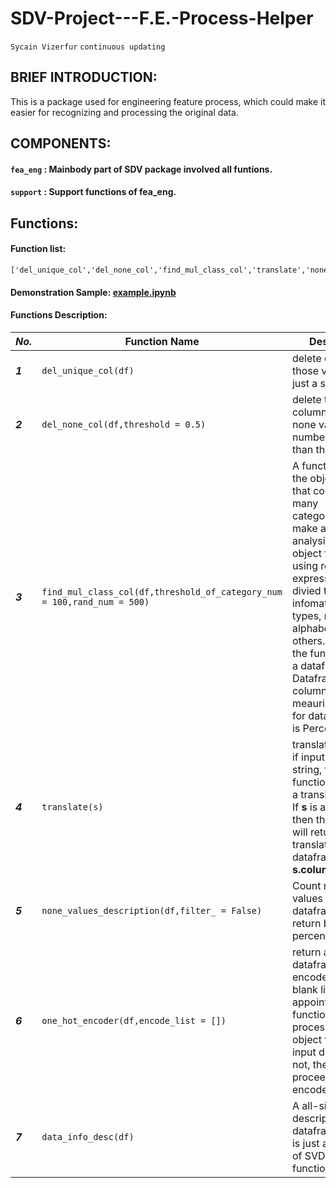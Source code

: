# SDV-Project---F.E.-Process-Helper
`Sycain Vizerfur` `continuous updating`
## BRIEF INTRODUCTION:

This is a package used for engineering feature process, which could make it easier for recognizing and processing the original data. 

## COMPONENTS:
#### `fea_eng` : Mainbody part of SDV package involved all funtions.
#### `support` : Support functions of fea_eng.

## Functions:
#### Function list:

```
['del_unique_col','del_none_col','find_mul_class_col','translate','none_values_description','one_hot_encoder','data_info_desc']
```

#### Demonstration Sample: [example.ipynb](https://github.com/StrangeData-v/SDV-Project---F.E.-Process-Helper/blob/master/example.ipynb)


#### Functions Description:

|  ***No.*** |  Function Name | Description |
|---|---|---|
|***1***|`del_unique_col(df)`|   delete columns those values are just a single one.    |
|***2***|`del_none_col(df,threshold = 0.5)`|   delete those columns whose none values number is bigger than threshold    |
|***3***|`find_mul_class_col(df,threshold_of_category_num = 100,rand_num = 500)`|   A function for filter the object features that contain so many categories.Also make a infomation analysis for each object features using reguler expression.We divied the infomation to three types, number, alphabet and others.And then the function return a dataframe. Dataframe have 5 columns. The meauring scaler for data structure is Percentage    |
|***4***|`translate(s)`|    translate function. if input __s__ is a string, then function will return a translated string. If __s__ is a dataframe, then the function will return a translation dataframe of __s.columns__.   |
|***5***|`none_values_description(df,filter_ = False)`|   Count np.nan type values of dataframe and return by percentage    |
|***6***|`one_hot_encoder(df,encode_list = [])`|   return a processed dataframe.If encode_list(default blank list) is not appointed, the function will processing all the object features of input datafrme. If not, then just proceesing the encode_list givend    |
|***7***|`data_info_desc(df)`|    A all-sided description of dataframe, which is just a colloction of SVD.fea_eng function.   |
